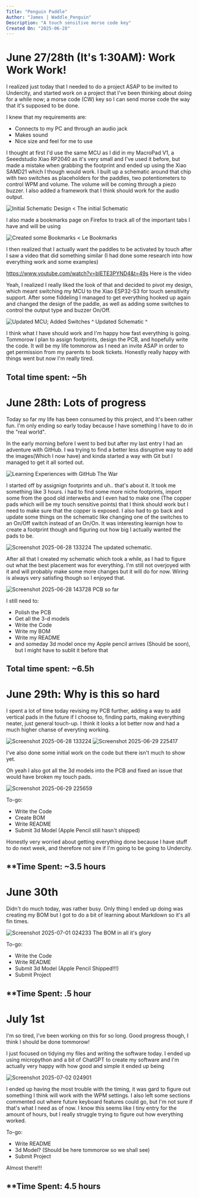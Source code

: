 ```yaml
---
Title: "Penguin Paddle"
Author: "James | Waddle_Penguin"
Description: "A touch sensitive morse code key"
Created On: "2025-06-28"
---
```


# June 27/28th (It's 1:30AM): Work Work Work!

I realized just today that I needed to do a project ASAP to be invited to Undercity, and started work on a project that I've been thinking about doing for a while now; a morse code (CW) key so I can send morse code the way that it's supposed to be done.

I knew that my requirements are:
- Connects to my PC and through an audio jack
- Makes sound
- Nice size and feel for me to use

I thought at first I'd use the same MCU as I did in my MacroPad V1, a Seeedstudio Xiao RP2040 as it's very small and I've used it before, but made a mistake when grabbing the footprint and ended up using the Xiao SAMD21 which I though would work. I built up a schematic around that chip with two switches as placeholders for the paddles, two potentiometers to control WPM and volume. The volume will be coming through a piezo buzzer. I also added a framework that I think should work for the audio output. 

![Initial Schematic Design](https://github.com/user-attachments/assets/52852994-c072-48b5-b57e-fea234816d4d)
< The initial Schematic 

I also made a bookmarks page on Firefox to track all of the important tabs I have and will be using

![Created some Bookmarks](https://github.com/user-attachments/assets/36823695-e944-4f2b-9e44-3567144d3668)
< Le Bookmarks 

I then realized that I actually want the paddles to be activated by touch after I saw a video that did something similar (I had done some research into how everything work and some examples)

https://www.youtube.com/watch?v=blETE3PYND4&t=49s Here is the video

Yeah, I realized I really liked the look of that and decided to pivot my design, which meant switching my MCU to the Xiao ESP32-S3 for touch sensitivity support. After some fiddeling I managed to get everything hooked up again and changed the design of the paddle, as well as adding some switches to control the output type and buzzer On/Off. 

![Updated MCU;  Added Switches](https://github.com/user-attachments/assets/697af0a1-27e8-4684-80db-92e99e670fc7)
^ Updated Schematic ^

I think what I have should work and I'm happy how fast everything is going. Tommorow I plan to assign footprints, design the PCB, and hopefully write the code. It will be my life tommorow as I need an invite ASAP in order to get permission from my parents to book tickets. Honestly really happy with things went but now I'm really tired.

**Total time spent: ~5h**
----------------------------------------------------------------------------
# June 28th: Lots of progress

Today so far my life has been consumed by this project, and It's been rather fun. I'm only ending so early today because I have something I have to do in the "real world".

In the early morning before I went to bed but after my last entry I had an adventure with GitHub. I wa trying to find a better less disruptive way to add the images(Which I now have) and kinda started a way with Git but I managed to get it all sorted out.

![Learning Experiences with GitHub](https://github.com/user-attachments/assets/1d365f24-4eef-4b4d-a835-fc47b6936270)
The War

I started off by assignign footprints and uh.. that's about it. It took me something like 3 hours. i had to find some more niche footprints, import some from the good old interwebs and I even had to make one (The copper pads which will be my touch sensitive points) that I think should work but I need to make sure that the copper is exposed. I also had to go back and update some things on the schematic like changing one of the switches to an On/Off switch instead of an On/On. It was interesting learnign how to create a footprint though and figuring out how big I actually wanted the pads to be.

![Screenshot 2025-06-28 133224](https://github.com/user-attachments/assets/da1ca76c-c2e3-4b1c-ae85-1bc59906903a)
The updated schematic.

After all that I created my schematic which took a while, as I had to figure out what the best placement was for everything. I'm still not overjoyed with it and will probably make some more changes but it will do for now. Wiring is always very satisfing though so I enjoyed that.

![Screenshot 2025-06-28 143728](https://github.com/user-attachments/assets/d4dcc1bd-dc78-4b12-952a-9325073ab484)
PCB so far

I still need to:
- Polish the PCB
- Get all the 3-d models
- Write the Code
- Write my BOM
- Write my README
- and someday 3d model once my Apple pencil arrives (Should be soon), but I might have to sublit it before that

**Total time spent: ~6.5h**
------
# June 29th: Why is this so hard

I spent a lot of time today revising my PCB further, adding a way to add vertical pads in the future if I choose to, finding parts, making everything neater, just general touch-up. I think it looks a lot better now and had a much higher chanse of everyting working. 

![Screenshot 2025-06-28 133224](https://github.com/user-attachments/assets/4a32271c-263b-4e87-9f8b-b66f84f53afe)
![Screenshot 2025-06-29 225417](https://github.com/user-attachments/assets/aa617a32-a668-48aa-a0db-9cdeb27d8e5f)

I've also done some initial work on the code but there isn't much to show yet. 

Oh yeah I also got all the 3d models into the PCB and fixed an issue that would have broken my touch pads. 

![Screenshot 2025-06-29 225659](https://github.com/user-attachments/assets/5cd908aa-847b-402d-94d5-3f4829351ddb)

To-go:
- Write the Code
- Create BOM
- Write README
- Submit 3d Model (Apple Pencil still hasn't shipped)

Honestly very worried about getting everything done because I have stuff to do next week, and therefore not sire if I'm going to be going to Undercity.

**Time Spent: ~3.5 hours
-------
# June 30th

Didn't do much today, was rather busy. Only thing I ended up doing was creating my BOM but I got to do a bit of learning about Markdown so it's all fin times.

![Screenshot 2025-07-01 024233](https://github.com/user-attachments/assets/1ccd4da8-cca7-4c45-a23e-bd5891623104)
The BOM in all it's glory

To-go:
- Write the Code
- Write README
- Submit 3d Model (Apple Pencil Shipped!!!)
- Submit Project

**Time Spent: .5 hour
-----
# July 1st

I'm so tired, I've been working on this for so long. Good progress though, I think I should be done tommorow!

I just focused on tidying my files and writing the software today. I ended up using micropython and a bit of ChatGPT to create my software and I'm actually very happy with how good and simple it ended up being

![Screenshot 2025-07-02 024901](https://github.com/user-attachments/assets/9a75c71c-ecc2-4ba0-8ee5-3d824769edad)

I ended up having the most trouble with the timing, it was gard to figure out something I think will work with the WPM settings. I also left some sections commented out where future keyboard features could go, but I'm not sure if that's what I need as of now. I know this seems like I tiny entry for the amount of hours, but I really struggle trying to figure out how everything worked.

To-go:
- Write README
- 3d Model? (Should be here tommorow so we shall see)
- Submit Project

Almost there!!!

**Time Spent: 4.5 hours
---
